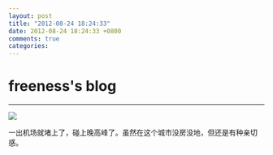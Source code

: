 ```yaml
---
layout: post
title: "2012-08-24 18:24:33"
date: 2012-08-24 18:24:33 +0800
comments: true
categories: 
---
```


# freeness's blog

----------

![](http://okqmqrbgo.bkt.clouddn.com/201208241824331.jpg)

>
一出机场就堵上了，碰上晚高峰了。虽然在这个城市没房没地，但还是有种亲切感。